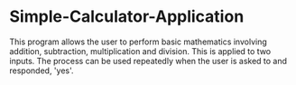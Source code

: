 # Simple-Calculator-Application
This program allows the user to perform basic mathematics involving addition, subtraction, multiplication and division. This is applied to two inputs. The process can be used repeatedly when the user is asked to and responded, 'yes'. 
